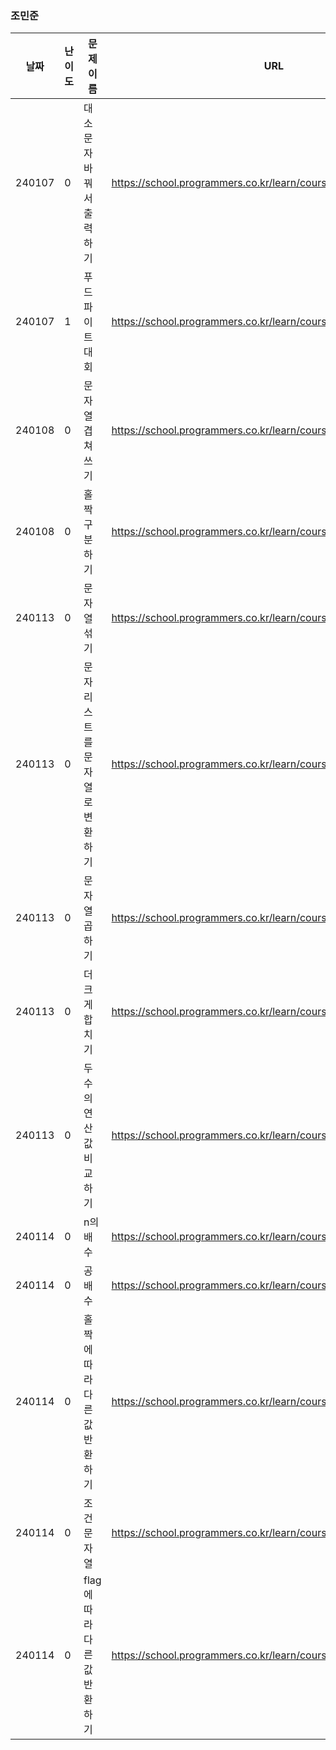 ### 조민준
|날짜|난이도|문제 이름|URL|비고|
|----|----|----|----|----|
|240107|0|대소문자 바꿔서 출력하기|https://school.programmers.co.kr/learn/courses/30/lessons/181949|재활中|
|240107|1|푸드 파이트 대회|https://school.programmers.co.kr/learn/courses/30/lessons/134240|재활中|
|240108|0|문자열 겹쳐쓰기|https://school.programmers.co.kr/learn/courses/30/lessons/181943|재활中|
|240108|0|홀짝 구분하기|https://school.programmers.co.kr/learn/courses/30/lessons/181944|재활中|
|240113|0|문자열 섞기|https://school.programmers.co.kr/learn/courses/30/lessons/181942|재활中|
|240113|0|문자 리스트를 문자열로 변환하기|https://school.programmers.co.kr/learn/courses/30/lessons/181941|재활中|
|240113|0|문자열 곱하기|https://school.programmers.co.kr/learn/courses/30/lessons/181940|재활中|
|240113|0|더 크게 합치기|https://school.programmers.co.kr/learn/courses/30/lessons/181939|재활中|
|240113|0|두 수의 연산값 비교하기|https://school.programmers.co.kr/learn/courses/30/lessons/181938|재활中|
|240114|0|n의 배수|https://school.programmers.co.kr/learn/courses/30/lessons/181937|재활中|
|240114|0|공배수|https://school.programmers.co.kr/learn/courses/30/lessons/181936|재활中|
|240114|0|홀짝에 따라 다른 값 반환하기|https://school.programmers.co.kr/learn/courses/30/lessons/181935|재활中|
|240114|0|조건 문자열|https://school.programmers.co.kr/learn/courses/30/lessons/181934|재활中|
|240114|0|flag에 따라 다른 값 반환하기|https://school.programmers.co.kr/learn/courses/30/lessons/181933|재활中|
